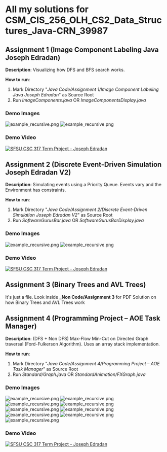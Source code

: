 # All my solutions for CSM_CIS_256_OLH_CS2_Data_Structures_Java-CRN_39987

## Assignment 1 (Image Component Labeling Java Joseph Edradan)

__Description__: Visualizing how DFS and BFS search works.

__How to run__:

1. Mark Directory "_Java Code/Assignment 1/Image Component Labeling Java Joseph Edradan_" as Source Root
2. Run _ImageComponents.java_ OR _ImageComponentsDisplay.java_

### Demo Images

![example_recursive.png](https://raw.githubusercontent.com/josephedradan/CSM_CIS_256_OLH_CS2_Data_Structures_Java-CRN_39987/main/images/assignment_1_0.png)
![example_recursive.png](https://raw.githubusercontent.com/josephedradan/CSM_CIS_256_OLH_CS2_Data_Structures_Java-CRN_39987/main/images/assignment_1_1.png)

### Demo Video

[![SFSU CSC 317 Term Project - Joseph Edradan](https://img.youtube.com/vi/JkxhhRkzA4g/maxresdefault.jpg)](https://www.youtube.com/watch?v=JkxhhRkzA4g)

## Assignment 2 (Discrete Event-Driven Simulation Joseph Edradan V2)

__Description__: Simulating events using a Priority Queue. Events vary and the Environment has constraints.    

__How to run__:

1. Mark Directory "_Java Code/Assignment 2/Discrete Event-Driven Simulation Joseph Edradan V2_" as Source Root
2. Run _SoftwareGurusBar.java_ OR _SoftwareGurusBarDisplay.java_

### Demo Images

![example_recursive.png](https://raw.githubusercontent.com/josephedradan/CSM_CIS_256_OLH_CS2_Data_Structures_Java-CRN_39987/main/images/assignment_2_0.png)
![example_recursive.png](https://raw.githubusercontent.com/josephedradan/CSM_CIS_256_OLH_CS2_Data_Structures_Java-CRN_39987/main/images/assignment_2_1.png)

### Demo Video

[![SFSU CSC 317 Term Project - Joseph Edradan](https://img.youtube.com/vi/p3R86sD1Y5E/maxresdefault.jpg)](https://www.youtube.com/watch?v=p3R86sD1Y5E)

## Assignment 3 (Binary Trees and AVL Trees)

It's just a file. Look inside __\_Non Code/Assignment 3__ for PDF Solution on how Binary Trees and AVL Trees work

## Assignment 4 (Programming Project – AOE Task Manager)

__Description__: (DFS + Non DFS) Max-Flow Min-Cut on Directed Graph traversal (Ford-Fulkerson Algorithm). Uses an array stack implementation.

__How to run__:

1. Mark Directory "_Java Code/Assignment 4/Programming Project – AOE Task Manager_" as Source Root
2. Run _Standard/Graph.java_ OR _StandardAnimation/FXGraph.java_

### Demo Images

![example_recursive.png](https://raw.githubusercontent.com/josephedradan/CSM_CIS_256_OLH_CS2_Data_Structures_Java-CRN_39987/main/images/assignment_4_0.png)
![example_recursive.png](https://raw.githubusercontent.com/josephedradan/CSM_CIS_256_OLH_CS2_Data_Structures_Java-CRN_39987/main/images/assignment_4_1.png)
![example_recursive.png](https://raw.githubusercontent.com/josephedradan/CSM_CIS_256_OLH_CS2_Data_Structures_Java-CRN_39987/main/images/assignment_4_2.png)
![example_recursive.png](https://raw.githubusercontent.com/josephedradan/CSM_CIS_256_OLH_CS2_Data_Structures_Java-CRN_39987/main/images/assignment_4_3.png)
![example_recursive.png](https://raw.githubusercontent.com/josephedradan/CSM_CIS_256_OLH_CS2_Data_Structures_Java-CRN_39987/main/images/assignment_4_4.png)
![example_recursive.png](https://raw.githubusercontent.com/josephedradan/CSM_CIS_256_OLH_CS2_Data_Structures_Java-CRN_39987/main/images/assignment_4_5.png)
![example_recursive.png](https://raw.githubusercontent.com/josephedradan/CSM_CIS_256_OLH_CS2_Data_Structures_Java-CRN_39987/main/images/assignment_4_6.png)
![example_recursive.png](https://raw.githubusercontent.com/josephedradan/CSM_CIS_256_OLH_CS2_Data_Structures_Java-CRN_39987/main/images/assignment_4_7.png)
![example_recursive.png](https://raw.githubusercontent.com/josephedradan/CSM_CIS_256_OLH_CS2_Data_Structures_Java-CRN_39987/main/images/assignment_4_8.png)

### Demo Video

[![SFSU CSC 317 Term Project - Joseph Edradan](https://img.youtube.com/vi/KCc3GwFtNXc/maxresdefault.jpg)](https://www.youtube.com/watch?v=KCc3GwFtNXc)
